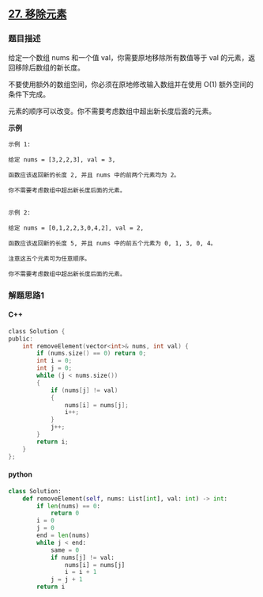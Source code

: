 ## [27. 移除元素](https://leetcode-cn.com/problems/remove-element/submissions/)

### 题目描述

给定一个数组 nums 和一个值 val，你需要原地移除所有数值等于 val 的元素，返回移除后数组的新长度。

不要使用额外的数组空间，你必须在原地修改输入数组并在使用 O(1) 额外空间的条件下完成。

元素的顺序可以改变。你不需要考虑数组中超出新长度后面的元素。


**示例**

```
示例 1:

给定 nums = [3,2,2,3], val = 3,

函数应该返回新的长度 2, 并且 nums 中的前两个元素均为 2。

你不需要考虑数组中超出新长度后面的元素。


示例 2:

给定 nums = [0,1,2,2,3,0,4,2], val = 2,

函数应该返回新的长度 5, 并且 nums 中的前五个元素为 0, 1, 3, 0, 4。

注意这五个元素可为任意顺序。

你不需要考虑数组中超出新长度后面的元素。

```

### 解题思路1


#### C++

```c
class Solution {
public:
    int removeElement(vector<int>& nums, int val) {
        if (nums.size() == 0) return 0;
        int i = 0;
        int j = 0;
        while (j < nums.size())
        {
            if (nums[j] != val)
            {
                nums[i] = nums[j];
                i++;
            }
            j++;
        }
        return i;
    }
};
```

#### python

```python
class Solution:
    def removeElement(self, nums: List[int], val: int) -> int:
        if len(nums) == 0:
            return 0
        i = 0
        j = 0
        end = len(nums)
        while j < end:
            same = 0
            if nums[j] != val:
                nums[i] = nums[j]
                i = i + 1
            j = j + 1
        return i
```